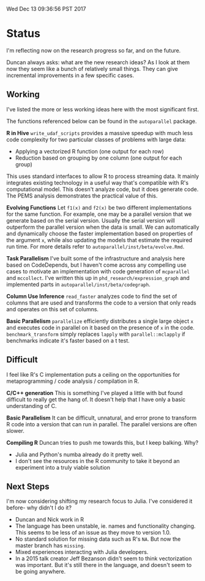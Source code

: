 Wed Dec 13 09:36:56 PST 2017

# Status

I'm reflecting now on the research progress so far, and on the future.

Duncan always asks: what are the new research ideas? As I look at them now
they seem like a bunch of relatively small things. They can give
incremental improvements in a few specific cases.

## Working

I've listed the more or less working ideas here with the most significant
first. 

The functions referenced below can be found in the `autoparallel`
package.

__R in Hive__ `write_udaf_scripts` provides a massive speedup
with much less code complexity for two particular classes of problems with
large data:

- Applying a vectorized R function (one output for each row)
- Reduction based on grouping by one column (one output for each group)

This uses standard interfaces to allow R to process streaming data.  It
mainly integrates existing technology in a useful way that's compatible
with R's computational model. This doesn't analyze code, but it does
generate code. The PEMS analysis demonstrates the practical value of this.

__Evolving Functions__ Let `f1(x)` and `f2(x)` be two different
implementations for the same function. For example, one may be a parallel
version that we generate based on the serial version. Usually the serial
version will outperform the parallel version when the data is small. We can
automatically and dynamically choose the faster implementation based on
properties of the argument `x`, while also updating the models that estimate
the required run time. For more details refer to
`autoparallel/inst/beta/evolve.Rmd`.

__Task Parallelism__ I've built some of the infrastructure and analysis
here based on CodeDepends, but I haven't come across any compelling use
cases to motivate an implementation with code generation of
`mcparallel` and `mccollect`. I've written this up in
`phd_research/expression_graph` and implemented parts in
`autoparallel/inst/beta/codegraph`.

__Column Use Inference__ `read_faster` analyzes code to
find the set of columns that are used and transforms the code to a version
that only reads and operates on this set of columns.

__Basic Parallelism__ `parallelize` efficiently distributes a single large
object `x` and executes code in parallel on it based on the presence of `x`
in the code. `benchmark_transform` simply replaces `lapply` with
`parallel::mclapply` if benchmarks indicate it's faster based on a t test.

## Difficult

I feel like R's C implementation puts a ceiling on the opportunities for
metaprogramming / code analysis / compilation in R.

__C/C++ generation__ This is something I've played a little with but found
difficult to really get the hang of. It doesn't help that I have only a
basic understanding of C.

__Basic Parallelism__ It can be difficult, unnatural, and error prone to
transform R code into a version that can run in parallel. The parallel
versions are often slower.

__Compiling R__ Duncan tries to push me towards this, but I keep balking.
Why?

- Julia and Python's numba already do it pretty well.
- I don't see the resources in the R community to take it beyond an
  experiment into a truly viable solution

## Next Steps

I'm now considering shifting my research focus to Julia. I've considered it
before- why didn't I do it?

- Duncan and Nick work in R
- The language has been unstable, ie. names and functionality changing.
  This seems to be less of an issue as they move to version 1.0.
- No standard solution for missing data such as R's `NA`. But now
  the master branch has `missing`.
- Mixed experiences interacting with Julia developers.
- In a 2015 talk creator Jeff Bezanson didn't seem to think vectorization
  was important. But it's still there in the language, and doesn't seem to
  be going anywhere.
